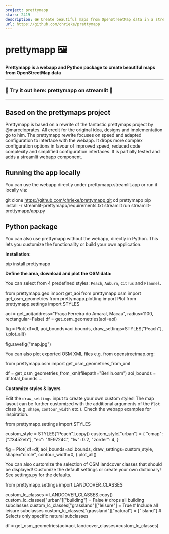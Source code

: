 ```yaml
---
project: prettymapp
stars: 2419
description: 🖼️ Create beautiful maps from OpenStreetMap data in a streamlit webapp
url: https://github.com/chrieke/prettymapp
---
```


prettymapp 🖼️
==============

**Prettymapp is a webapp and Python package to create beautiful maps from OpenStreetMap data**

* * *

### 🎈 Try it out here: prettymapp on streamlit 🎈

* * *

  

Based on the prettymaps project
-------------------------------

Prettymapp is based on a rewrite of the fantastic prettymaps project by @marceloprates. All credit for the original idea, designs and implementation go to him. The prettymapp rewrite focuses on speed and adapted configuration to interface with the webapp. It drops more complex configuration options in favour of improved speed, reduced code complexity and simplified configuration interfaces. It is partially tested and adds a streamlit webapp component.

Running the app locally
-----------------------

You can use the webapp directly under prettymapp.streamlit.app or run it locally via:

git clone https://github.com/chrieke/prettymapp.git
cd prettymapp
pip install -r streamlit-prettymapp/requirements.txt
streamlit run streamlit-prettymapp/app.py

Python package
--------------

You can also use prettymapp without the webapp, directly in Python. This lets you customize the functionality or build your own application.

**Installation:**

pip install prettymapp

**Define the area, download and plot the OSM data:**

You can select from 4 predefined styles: `Peach`, `Auburn`, `Citrus` and `Flannel`.

from prettymapp.geo import get\_aoi
from prettymapp.osm import get\_osm\_geometries
from prettymapp.plotting import Plot
from prettymapp.settings import STYLES

aoi \= get\_aoi(address\="Praça Ferreira do Amaral, Macau", radius\=1100, rectangular\=False)
df \= get\_osm\_geometries(aoi\=aoi)

fig \= Plot(
    df\=df,
    aoi\_bounds\=aoi.bounds,
    draw\_settings\=STYLES\["Peach"\],
).plot\_all()

fig.savefig("map.jpg")

You can also plot exported OSM XML files e.g. from openstreetmap.org:

from prettymapp.osm import get\_osm\_geometries\_from\_xml

df \= get\_osm\_geometries\_from\_xml(filepath\="Berlin.osm")
aoi\_bounds \= df.total\_bounds
...

**Customize styles & layers**

Edit the `draw_settings` input to create your own custom styles! The map layout can be further customized with the additional arguments of the `Plot` class (e.g. `shape`, `contour_width` etc.). Check the webapp examples for inspiration.

from prettymapp.settings import STYLES

custom\_style \= STYLES\["Peach"\].copy()
custom\_style\["urban"\] \= {
    "cmap": \["#3452eb"\],
    "ec": "#E9724C",
    "lw": 0.2,
    "zorder": 4,
}

fig \= Plot(
    df\=df,
    aoi\_bounds\=aoi.bounds,
    draw\_settings\=custom\_style,
    shape\="circle",
    contour\_width\=0,
).plot\_all()

You can also customize the selection of OSM landcover classes that should be displayed! Customize the default settings or create your own dictionary! See settings.py for the defaults.

from prettymapp.settings import LANDCOVER\_CLASSES

custom\_lc\_classes \= LANDCOVER\_CLASSES.copy()
custom\_lc\_classes\["urban"\]\["building"\] \= False \# drops all building subclasses
custom\_lc\_classes\["grassland"\]\["leisure"\] \= True \# Include all leisure subclasses
custom\_lc\_classes\["grassland"\]\["natural"\] \= \["island"\] \# Selects only specific natural subclasses

df \= get\_osm\_geometries(aoi\=aoi, landcover\_classes\=custom\_lc\_classes)
